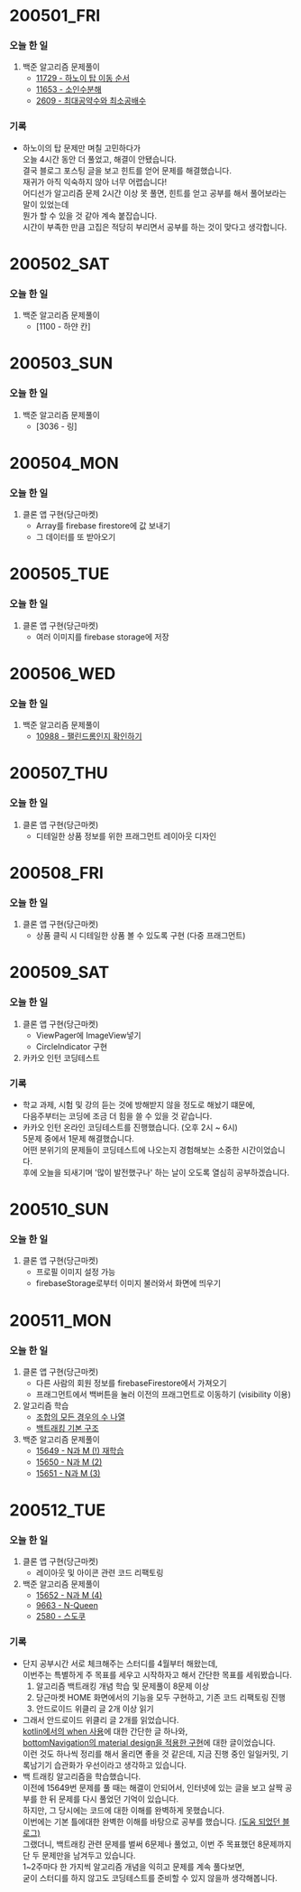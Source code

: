 # 200501_FRI
### 오늘 한 일
1. 백준 알고리즘 문제풀이
    - [11729 - 하노이 탑 이동 순서](https://github.com/linear14/algorithm/blob/master/src/algorithm_beakjoon/.11729_%ED%95%98%EB%85%B8%EC%9D%B4%20%ED%83%91%20%EC%9D%B4%EB%8F%99%20%EC%88%9C%EC%84%9C.kt)
    - [11653 - 소인수분해](https://github.com/linear14/algorithm/blob/master/src/algorithm_beakjoon/.11653_%EC%86%8C%EC%9D%B8%EC%88%98%EB%B6%84%ED%95%B4.kt)
    - [2609 - 최대공약수와 최소공배수](https://github.com/linear14/algorithm/blob/master/src/algorithm_beakjoon/2609_%EC%B5%9C%EB%8C%80%EA%B3%B5%EC%95%BD%EC%88%98%EC%99%80%20%EC%B5%9C%EC%86%8C%EA%B3%B5%EB%B0%B0%EC%88%98.kt)
  
### 기록
- 하노이의 탑 문제만 며칠 고민하다가  
오늘 4시간 동안 더 풀었고, 해결이 안됐습니다.  
결국 블로그 포스팅 글을 보고 힌트를 얻어 문제를 해결했습니다.  
재귀가 아직 익숙하지 않아 너무 어렵습니다!  
어디선가 알고리즘 문제 2시간 이상 못 풀면, 힌트를 얻고 공부를 해서 풀어보라는 말이 있었는데  
뭔가 할 수 있을 것 같아 계속 붙잡습니다.  
시간이 부족한 만큼 고집은 적당히 부리면서 공부를 하는 것이 맞다고 생각합니다.  

# 200502_SAT
### 오늘 한 일
1. 백준 알고리즘 문제풀이
    - [1100 - 하얀 칸]
    
# 200503_SUN
### 오늘 한 일
1. 백준 알고리즘 문제풀이
    - [3036 - 링]
    
# 200504_MON
### 오늘 한 일
1. 클론 앱 구현(당근마켓)
    - Array를 firebase firestore에 값 보내기
    - 그 데이터를 또 받아오기
    
# 200505_TUE
### 오늘 한 일
1. 클론 앱 구현(당근마켓)
    - 여러 이미지를 firebase storage에 저장
    
# 200506_WED
### 오늘 한 일
1. 백준 알고리즘 문제풀이
    - [10988 - 팰린드롬인지 확인하기](https://github.com/linear14/algorithm/commit/39919f0ca2c782c3c98d25d700b374681370ec8a)

# 200507_THU
### 오늘 한 일
1. 클론 앱 구현(당근마켓)
    - 디테일한 상품 정보를 위한 프래그먼트 레이아웃 디자인
    
# 200508_FRI
### 오늘 한 일
1. 클론 앱 구현(당근마켓)
    - 상품 클릭 시 디테일한 상품 볼 수 있도록 구현 (다중 프래그먼트)

# 200509_SAT
### 오늘 한 일
1. 클론 앱 구현(당근마켓)
    - ViewPager에 ImageView넣기
    - CircleIndicator 구현
2. 카카오 인턴 코딩테스트

### 기록
- 학교 과제, 시험 및 강의 듣는 것에 방해받지 않을 정도로 해놨기 떄문에,  
다음주부터는 코딩에 조금 더 힘을 쓸 수 있을 것 같습니다.  
- 카카오 인턴 온라인 코딩테스트를 진행했습니다. (오후 2시 ~ 6시)  
5문제 중에서 1문제 해결했습니다.  
어떤 분위기의 문제들이 코딩테스트에 나오는지 경험해보는 소중한 시간이었습니다.  
후에 오늘을 되새기며 '많이 발전했구나' 하는 날이 오도록 열심히 공부하겠습니다.

# 200510_SUN
### 오늘 한 일
1. 클론 앱 구현(당근마켓)
    - 프로필 이미지 설정 가능
    - firebaseStorage로부터 이미지 불러와서 화면에 띄우기

# 200511_MON
### 오늘 한 일
1. 클론 앱 구현(당근마켓)
    - 다른 사람의 회원 정보를 firebaseFirestore에서 가져오기
    - 프래그먼트에서 백버튼을 눌러 이전의 프래그먼트로 이동하기 (visibility 이용)
1. 알고리즘 학습
    - [조합의 모든 경우의 수 나열](https://github.com/linear14/algorithm/blob/master/src/algorithm_example/%EC%A1%B0%ED%95%A9%EC%9D%98%20%EB%AA%A8%EB%93%A0%20%EA%B2%BD%EC%9A%B0%EC%9D%98%20%EC%88%98.kt)
    - [백트래킹 기본 구조](https://github.com/linear14/algorithm/blob/master/src/algorithm_example/%EB%B0%B1%20%ED%8A%B8%EB%9E%98%ED%82%B9%20%2B%20n%20queens.kt)
1. 백준 알고리즘 문제풀이
    - [15649 - N과 M (!) 재학습](https://github.com/linear14/algorithm/blob/master/src/algorithm_beakjoon/.15649_N%EA%B3%BC%20M%20(1).kt)
    - [15650 - N과 M (2)](https://github.com/linear14/algorithm/blob/master/src/algorithm_beakjoon/.15650_N%EA%B3%BC%20M%20(2).kt)
    - [15651 - N과 M (3)](https://github.com/linear14/algorithm/blob/master/src/algorithm_beakjoon/.15651_N%EA%B3%BC%20M%20(3).kt)
    
# 200512_TUE
### 오늘 한 일
1. 클론 앱 구현(당근마켓)
    - 레이아웃 및 아이콘 관련 코드 리팩토링
1. 백준 알고리즘 문제풀이
    - [15652 - N과 M (4)](https://github.com/linear14/algorithm/blob/master/src/algorithm_beakjoon/.15652_N%EA%B3%BC%20M%20(4).kt)
    - [9663 - N-Queen](https://github.com/linear14/algorithm/blob/master/src/algorithm_beakjoon/9663_N-Queen.kt)
    - [2580 - 스도쿠](https://github.com/linear14/algorithm/blob/master/src/algorithm_beakjoon/2580_%EC%8A%A4%EB%8F%84%EC%BF%A0.kt)
    
### 기록
- 단지 공부시간 서로 체크해주는 스터디를 4월부터 해왔는데,  
이번주는 특별하게 주 목표를 세우고 시작하자고 해서 간단한 목표를 세워봤습니다.  
    1) 알고리즘 백트래킹 개념 학습 및 문제풀이 8문제 이상
    2) 당근마켓 HOME 화면에서의 기능을 모두 구현하고, 기존 코드 리팩토링 진행
    3) 안드로이드 위클리 글 2개 이상 읽기
- 그래서 안드로이드 위클리 글 2개를 읽었습니다.  
[kotlin에서의 when 사용](https://typealias.com/start/kotlin-conditionals/)에 대한 간단한 글 하나와,  
[bottomNavigation의 material design을 적용한 구현](https://bryanherbst.com/2020/05/04/bottom-sheet-corners/)에 대한 글이었습니다.  
이런 것도 하나씩 정리를 해서 올리면 좋을 것 같은데, 
지금 진행 중인 일일커밋, 기록남기기 습관화가 우선이라고 생각하고 있습니다.  
- 백 트래킹 알고리즘을 학습했습니다.  
이전에 15649번 문제를 풀 때는 해결이 안되어서, 인터넷에 있는 글을 보고 살짝 공부를 한 뒤 문제를 다시 풀었던 기억이 있습니다.  
하지만, 그 당시에는 코드에 대한 이해를 완벽하게 못했습니다.  
이번에는 기본 틀에대한 완벽한 이해를 바탕으로 공부를 했습니다.  [(도움 되었던 블로그)](https://bumbums.tistory.com/3)  
그랬더니, 백트래킹 관련 문제를 벌써 6문제나 풀었고, 이번 주 목표했던 8문제까지 단 두 문제만을 남겨두고 있습니다.  
1~2주마다 한 가지씩 알고리즘 개념을 익히고 문제를 계속 풀다보면,  
굳이 스터디를 하지 않고도 코딩테스트를 준비할 수 있지 않을까 생각해봅니다.
